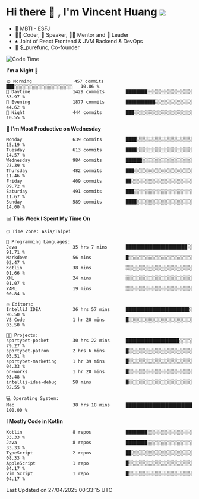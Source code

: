 # Hi there 👋 , I'm Vincent Huang ![](https://komarev.com/ghpvc/?username=Jian-Min-Huang)
- 👀 MBTI - [ESFJ](https://www.16personalities.com/esfj-personality)
- 👨‍💻 Coder, 🎤 Speaker, 👨‍🏫 Mentor and 🚀 Leader
- ♠️ Joint of React Frontend & JVM Backend & DevOps
- 💼 $_purefunc, Co-founder

<!--START_SECTION:waka-->
![Code Time](http://img.shields.io/badge/Code%20Time-5%2C175%20hrs%2019%20mins-blue)

**I'm a Night 🦉** 

```text
🌞 Morning                457 commits         ███░░░░░░░░░░░░░░░░░░░░░░   10.86 % 
🌆 Daytime                1429 commits        ████████░░░░░░░░░░░░░░░░░   33.97 % 
🌃 Evening                1877 commits        ███████████░░░░░░░░░░░░░░   44.62 % 
🌙 Night                  444 commits         ███░░░░░░░░░░░░░░░░░░░░░░   10.55 % 
```
📅 **I'm Most Productive on Wednesday** 

```text
Monday                   639 commits         ████░░░░░░░░░░░░░░░░░░░░░   15.19 % 
Tuesday                  613 commits         ████░░░░░░░░░░░░░░░░░░░░░   14.57 % 
Wednesday                984 commits         ██████░░░░░░░░░░░░░░░░░░░   23.39 % 
Thursday                 482 commits         ███░░░░░░░░░░░░░░░░░░░░░░   11.46 % 
Friday                   409 commits         ██░░░░░░░░░░░░░░░░░░░░░░░   09.72 % 
Saturday                 491 commits         ███░░░░░░░░░░░░░░░░░░░░░░   11.67 % 
Sunday                   589 commits         ████░░░░░░░░░░░░░░░░░░░░░   14.00 % 
```


📊 **This Week I Spent My Time On** 

```text
🕑︎ Time Zone: Asia/Taipei

💬 Programming Languages: 
Java                     35 hrs 7 mins       ███████████████████████░░   91.71 % 
Markdown                 56 mins             █░░░░░░░░░░░░░░░░░░░░░░░░   02.47 % 
Kotlin                   38 mins             ░░░░░░░░░░░░░░░░░░░░░░░░░   01.66 % 
XML                      24 mins             ░░░░░░░░░░░░░░░░░░░░░░░░░   01.07 % 
YAML                     19 mins             ░░░░░░░░░░░░░░░░░░░░░░░░░   00.84 % 

🔥 Editors: 
IntelliJ IDEA            36 hrs 57 mins      ████████████████████████░   96.50 % 
VS Code                  1 hr 20 mins        █░░░░░░░░░░░░░░░░░░░░░░░░   03.50 % 

🐱‍💻 Projects: 
sportybet-pocket         30 hrs 22 mins      ████████████████████░░░░░   79.27 % 
sportybet-patron         2 hrs 6 mins        █░░░░░░░░░░░░░░░░░░░░░░░░   05.51 % 
sportybet-marketing      1 hr 39 mins        █░░░░░░░░░░░░░░░░░░░░░░░░   04.33 % 
on-works                 1 hr 20 mins        █░░░░░░░░░░░░░░░░░░░░░░░░   03.48 % 
intellij-idea-debug      58 mins             █░░░░░░░░░░░░░░░░░░░░░░░░   02.55 % 

💻 Operating System: 
Mac                      38 hrs 18 mins      █████████████████████████   100.00 % 
```

**I Mostly Code in Kotlin** 

```text
Kotlin                   8 repos             ████████░░░░░░░░░░░░░░░░░   33.33 % 
Java                     8 repos             ████████░░░░░░░░░░░░░░░░░   33.33 % 
TypeScript               2 repos             ██░░░░░░░░░░░░░░░░░░░░░░░   08.33 % 
AppleScript              1 repo              █░░░░░░░░░░░░░░░░░░░░░░░░   04.17 % 
Vim Script               1 repo              █░░░░░░░░░░░░░░░░░░░░░░░░   04.17 % 
```




 Last Updated on 27/04/2025 00:33:15 UTC
<!--END_SECTION:waka-->
